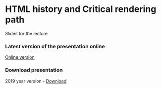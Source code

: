 # HTML history and Critical rendering path
Slides for the lecture

### Latest version of the presentation online

<a href="#">Online version</a>

### Download presentation
2019 year version - <a href="#">Download</a>